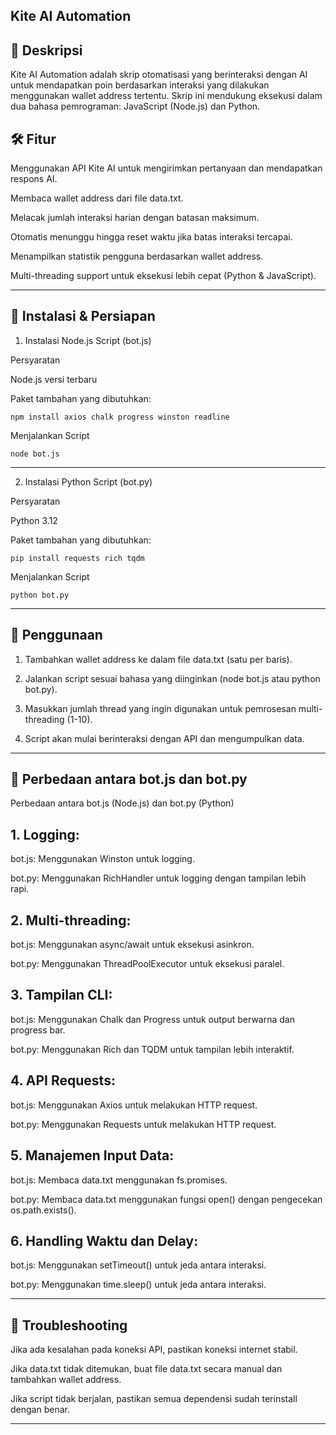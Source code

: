 ## Kite AI Automation

## 📌 Deskripsi

Kite AI Automation adalah skrip otomatisasi yang berinteraksi dengan AI untuk mendapatkan poin berdasarkan interaksi yang dilakukan menggunakan wallet address tertentu. Skrip ini mendukung eksekusi dalam dua bahasa pemrograman: JavaScript (Node.js) dan Python.

## 🛠 Fitur

Menggunakan API Kite AI untuk mengirimkan pertanyaan dan mendapatkan respons AI.

Membaca wallet address dari file data.txt.

Melacak jumlah interaksi harian dengan batasan maksimum.

Otomatis menunggu hingga reset waktu jika batas interaksi tercapai.

Menampilkan statistik pengguna berdasarkan wallet address.

Multi-threading support untuk eksekusi lebih cepat (Python & JavaScript).



---

## 🚀 Instalasi & Persiapan

1. Instalasi Node.js Script (bot.js)

Persyaratan

Node.js versi terbaru

Paket tambahan yang dibutuhkan:

```
npm install axios chalk progress winston readline
```

Menjalankan Script

```
node bot.js
```

---

2. Instalasi Python Script (bot.py)

Persyaratan

Python 3.12

Paket tambahan yang dibutuhkan:

```
pip install requests rich tqdm
```

Menjalankan Script

```
python bot.py
```

---

## 📄 Penggunaan

1. Tambahkan wallet address ke dalam file data.txt (satu per baris).


2. Jalankan script sesuai bahasa yang diinginkan (node bot.js atau python bot.py).


3. Masukkan jumlah thread yang ingin digunakan untuk pemrosesan multi-threading (1-10).


4. Script akan mulai berinteraksi dengan API dan mengumpulkan data.




---

## 📌 Perbedaan antara bot.js dan bot.py

Perbedaan antara bot.js (Node.js) dan bot.py (Python)

## 1. Logging:

bot.js: Menggunakan Winston untuk logging.

bot.py: Menggunakan RichHandler untuk logging dengan tampilan lebih rapi.



## 2. Multi-threading:

bot.js: Menggunakan async/await untuk eksekusi asinkron.

bot.py: Menggunakan ThreadPoolExecutor untuk eksekusi paralel.



## 3. Tampilan CLI:

bot.js: Menggunakan Chalk dan Progress untuk output berwarna dan progress bar.

bot.py: Menggunakan Rich dan TQDM untuk tampilan lebih interaktif.



## 4. API Requests:

bot.js: Menggunakan Axios untuk melakukan HTTP request.

bot.py: Menggunakan Requests untuk melakukan HTTP request.



## 5. Manajemen Input Data:

bot.js: Membaca data.txt menggunakan fs.promises.

bot.py: Membaca data.txt menggunakan fungsi open() dengan pengecekan os.path.exists().



## 6. Handling Waktu dan Delay:

bot.js: Menggunakan setTimeout() untuk jeda antara interaksi.

bot.py: Menggunakan time.sleep() untuk jeda antara interaksi.


---

## 🔧 Troubleshooting

Jika ada kesalahan pada koneksi API, pastikan koneksi internet stabil.

Jika data.txt tidak ditemukan, buat file data.txt secara manual dan tambahkan wallet address.

Jika script tidak berjalan, pastikan semua dependensi sudah terinstall dengan benar.



---
